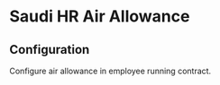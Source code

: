 Saudi HR Air Allowance
=======================

Configuration
------------------
Configure air allowance in employee running contract.